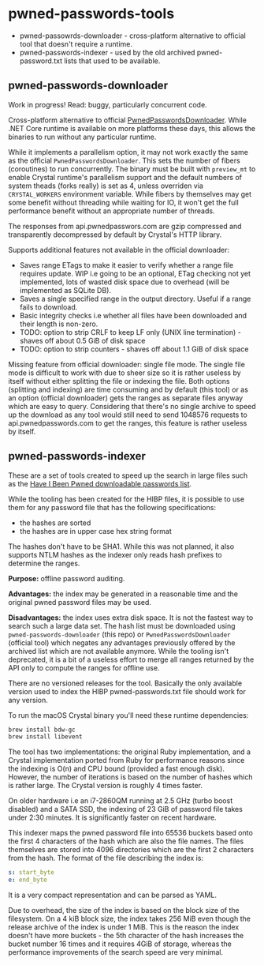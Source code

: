 # pwned-passwords-tools

- pwned-passowrds-downloader - cross-platform alternative to official tool that doesn't require a runtime.
- pwned-passwords-indexer - used by the old archived pwned-password.txt lists that used to be available.

## pwned-passwords-downloader

Work in progress! Read: buggy, particularly concurrent code.

Cross-platform alternative to official [PwnedPasswordsDownloader](https://github.com/HaveIBeenPwned/PwnedPasswordsDownloader). While .NET Core runtime is available on more platforms these days, this allows the binaries to run without any particular runtime.

While it implements a parallelism option, it may not work exactly the same as the official `PwnedPasswordsDownloader`. This sets the number of fibers (coroutines) to run concurrently. The binary must be built with `preview_mt` to enable Crystal runtime's parallelism support and the default numbers of system theads (forks really) is set as 4, unless overriden via `CRYSTAL_WORKERS` environment variable. While fibers by themselves may get some benefit without threading while waiting for IO, it won't get the full performance benefit without an appropriate number of threads.

The responses from api.pwnedpasswors.com are gzip compressed and transparently decompressed by default by Crystal's HTTP library.

Supports additional features not available in the official downloader:

 * Saves range ETags to make it easier to verify whether a range file requires update. WIP i.e going to be an optional, ETag checking not yet implemented, lots of wasted disk space due to overhead (will be implemented as SQLite DB).
 * Saves a single specified range in the output directory. Useful if a range fails to download.
 * Basic integrity checks i.e whether all files have been downloaded and their length is non-zero.
 * TODO: option to strip CRLF to keep LF only (UNIX line termination) - shaves off about 0.5 GiB of disk space
 * TODO: option to strip counters - shaves off about 1.1 GiB of disk space

Missing feature from official downloader: single file mode. The single file mode is difficult to work with due to sheer size so it is rather useless by itself without either splitting the file or indexing the file. Both options (splitting and indexing) are time consuming and by default (this tool) or as an option (official downloader) gets the ranges as separate files anyway which are easy to query. Considering that there's no single archive to speed up the download as any tool would still need to send 1048576 requests to api.pwnedpasswords.com to get the ranges, this feature is rather useless by itself.

## pwned-passwords-indexer

These are a set of tools created to speed up the search in large files such as the [Have I Been Pwned downloadable passwords list](https://haveibeenpwned.com/Passwords).

While the tooling has been created for the HIBP files, it is possible to use them for any password file that has the following specifications:

 * the hashes are sorted
 * the hashes are in upper case hex string format

The hashes don't have to be SHA1. While this was not planned, it also supports NTLM hashes as the indexer only reads hash prefixes to determine the ranges.

**Purpose:** offline password auditing.

**Advantages:** the index may be generated in a reasonable time and the original pwned password files may be used.

**Disadvantages:** the index uses extra disk space. It is not the fastest way to search such a large data set. The hash list must be downloaded using `pwned-passwords-downloader` (this repo) or `PwnedPasswordsDownloader` (official tool) which negates any advantages previously offered by the archived list which are not available anymore. While the tooling isn't deprecated, it is a bit of a useless effort to merge all ranges returned by the API only to compute the ranges for offline use.

There are no versioned releases for the tool. Basically the only available version used to index the HIBP pwned-passwords.txt file should work for any version.

To run the macOS Crystal binary you'll need these runtime dependencies:

```bash
brew install bdw-gc
brew install libevent
```

The tool has two implementations: the original Ruby implementation, and a Crystal implementation ported from Ruby for performance reasons since the indexing is O(n) and CPU bound (provided a fast enough disk). However, the number of iterations is based on the number of hashes which is rather large. The Crystal version is roughly 4 times faster.

On older hardware i.e an i7-2860QM running at 2.5 GHz (turbo boost disabled) and a SATA SSD, the indexing of 23 GiB of password file takes under 2:30 minutes. It is significantly faster on recent hardware.

This indexer maps the pwned password file into 65536 buckets based onto the first 4 characters of the hash which are also the file names. The files themselves are stored into 4096 directories which are the first 2 characters from the hash. The format of the file describing the index is:

```yaml
s: start_byte
e: end_byte
```

It is a very compact representation and can be parsed as YAML.

Due to overhead, the size of the index is based on the block size of the filesystem. On a 4 kiB block size, the index takes 256 MiB even though the release archive of the index is under 1 MiB. This is the reason the index doesn't have more buckets - the 5th character of the hash increases the bucket number 16 times and it requires 4GiB of storage, whereas the performance improvements of the search speed are very minimal.
